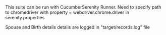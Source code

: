 This suite can be run with CucumberSerenity Runner.
Need to specify path to chromedriver with property = webdriver.chrome.driver in serenity.properties

Spouse and Birth details details are logged in "target/records.log" file